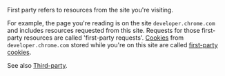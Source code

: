 First party refers to resources from the site you're visiting.

For example, the page you're reading is on the site `developer.chrome.com` and
includes resources requested from this site. Requests for those first-party
resources are called 'first-party requests'. [Cookies](#cookie) from
`developer.chrome.com` stored while you're on this site are called
[first-party cookies](#first-party-cookie).

See also [Third-party](#third-party).
